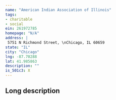 ```yaml
---
name: "American Indian Association of Illinois"
tags:
- charitable
- social
ein: 261972785
homepage: "N/A"
address: |
 5751 N Richmond Street, \nChicago, IL 60659
state: "IL"
city: "Chicago"
lng: -87.70288
lat: 41.985863
description: ""
is_501c3: X
---
```


## Long description


